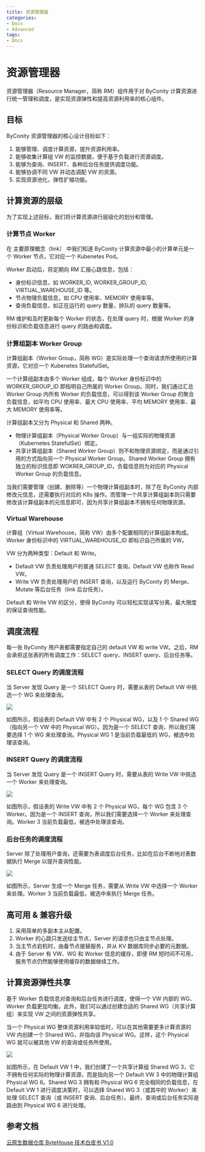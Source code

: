 ```yaml
---
title: 资源管理器
categories:
- Docs
- Advanced
tags:
- Docs
---
```


# 资源管理器

资源管理器（Resource Manager，简称 RM）组件用于对 ByConity 计算资源进行统一管理和调度，是实现资源弹性和提高资源利用率的核心组件。

## 目标

ByConity 资源管理器的核心设计目标如下：

1. 能够管理、调度计算资源，提升资源利用率。
2. 能够收集计算组 VW 的监控数据，便于基于负载进行资源调度。
3. 能够为查询、INSERT、各种后台任务提供调度功能。
4. 能够协调不同 VW 并动态调配 VW 的资源。
5. 实现资源池化，弹性扩缩功能。

## 计算资源的层级

为了实现上述目标，我们将计算资源进行层级化的划分和管理。

### 计算节点 Worker

在 主要原理概念（link） 中我们知道 ByConity 计算资源中最小的计算单元是一个 Worker 节点，它对应一个 Kubenetes Pod。

Worker 启动后，将定期向 RM 汇报心跳信息，包括：

- 身份标识信息，如 WORKER_ID, WORKER_GROUP_ID, VIRTUAL_WAREHOUSE_ID 等。
- 节点物理负载信息，如 CPU 使用率、MEMORY 使用率等。
- 查询负载信息，如正在运行的 query 数量，排队的 query 数量等。

RM 维护和及时更新每个 Worker 的状态，在处理 query 时，根据 Worker 的身份标识和负载信息进行 query 的路由和调度。

### 计算组副本 Worker Group

计算组副本（Worker Group，简称 WG）是实际处理一个查询请求所使用的计算资源，它对应一个 Kubenetes StatefulSet。

一个计算组副本由多个 Worker 组成，每个 Worker 身份标识中的 WORKER_GROUP_ID 即指明自己所属的 Worker Group。同时，我们通过汇总 Worker Group 内所有 Worker 的负载信息，可以得到该 Worker Group 的聚合负载信息，如平均 CPU 使用率、最大 CPU 使用率、平均 MEMORY 使用率、最大 MEMORY 使用率等。

计算组副本又分为 Physical 和 Shared 两种。

- 物理计算组副本（Physical Worker Group）与一组实际的物理资源（Kubernetes StatefulSet）绑定。
- 共享计算组副本（Shared Worker Group）则不和物理资源绑定，而是通过引用的方式指向另一个 Physical Worker Group。Shared Worker Group 拥有独立的标识信息即 WOKRER_GROUP_ID，负载信息则为对应的 Physical Worker Group 的负载信息。

当我们需要管理（创建、删除等）一个物理计算组副本时，除了在 ByConity 内部修改元信息，还需要执行对应的 K8s 操作。而管理一个共享计算组副本则只需要修改该计算组副本的元信息即可，因为共享计算组副本不拥有任何物理资源。

### Virtual Warehouse

计算组（Virtual Warehouse，简称 VW）由多个配置相同的计算组副本构成。Worker 身份标识中的 VIRTUAL_WAREHOUSE_ID 即标识自己所属的 VW。

VW 分为两种类型：Default 和 Write。

- Default VW 负责处理用户的普通 SELECT 查询，Default VW 也称作 Read VW。
- Write VW 负责处理用户的 INSERT 查询，以及运行 ByConity 的 Merge、Mutate 等后台任务（link 后台任务）。

Default 和 Write VW 的区分，使得 ByConity 可以轻松实现读写分离，最大限度的保证查询性能。

## 调度流程

每一张 ByConity 用户表都需要指定自己的 default VW 和 write VW。之后，RM 会承担这张表的所有调度工作：SELECT query、INSERT query、后台任务等。

### SELECT Query 的调度流程

当 Server 发现 Query 是一个 SELECT Query 时，需要从表的 Default VW 中挑选一个 WG 来处理查询。

![](/static/boxcnbZbcFxobIoWtbHHOFEBuAd.png)

如图所示，假设表的 Default VW 中有 2 个 Physical WG，以及 1 个 Shared WG（指向另一个 VW 中的 Physical WG）。因为是一个 SELECT 查询，所以我们需要选择 1 个 WG 来处理查询。Physical WG 1 是当前负载最低的 WG，被选中处理该查询。

### INSERT Query 的调度流程

当 Server 发现 Query 是一个 INSERT Query 时，需要从表的 Write VW 中挑选一个 Worker 来处理查询。

![](/static/boxcn1vUjQxIvpWIT2zplXffgyg.png)

如图所示，假设表的 Write VW 中有 2 个 Physical WG，每个 WG 包含 3 个 Worker。因为是一个 INSERT 查询，所以我们需要选择一个 Worker 来处理查询。Worker 3 当前负载最低，被选中处理该查询。

### 后台任务的调度流程

Server 除了处理用户查询，还需要为表调度后台任务，比如在后台不断地对表数据执行 Merge 以提升查询性能。

![](/static/boxcnHyC6wY1ypvpTr7TkWHtLng.png)

如图所示，Server 生成一个 Merge 任务，需要从 Write VW 中选择一个 Worker 来处理。Worker 3 当前负载最低，被选中来执行 Merge 任务。

## 高可用 & 兼容升级

1. 采用简单的多副本主从配置。
2. Worker 的心跳只发送给主节点，Server 的请求也只由主节点处理。
3. 当主节点宕机时，由备节点接替服务，并从 KV 数据库同步必要的元数据。
4. 由于 Server 有 VW、WG 和 Worker 信息的缓存，即便 RM 短时间不可用，服务节点仍然能够使用缓存的数据继续工作。

## 计算资源弹性共享

基于 Worker 负载信息对查询和后台任务进行调度，使得一个 VW 内部的 WG、Worker 负载更加均衡。此外，我们可以通过创建合适的 Shared WG（共享计算组）来实现 VW 之间的资源弹性共享。

当一个 Physical WG 整体资源利用率较低时，可以在其他需要更多计算资源的 VW 内创建一个 Shared WG，并指向该 Physical WG。这样，这个 Physical WG 就可以被其他 VW 的查询或任务所使用。

![](/static/boxcnwYSsOLigmR3d9nblBrpLFg.png)

如图所示，在 Default VW 1 中，我们创建了一个共享计算组 Shared WG 3，它不拥有任何实际的物理计算资源，而是指向另一个 Default VW 3 中的物理计算组 Physical WG 6。Shared WG 3 拥有和 Physical WG 6 完全相同的负载信息，在 Default VW 1 进行调度决策时，可以选择 Shared WG 3（或其中的 Worker）来处理 SELECT 查询（或 INSERT 查询、后台任务）。最终，查询或后台任务实际是路由到 Physical WG 6 进行处理。

## 参考文档

[云原生数据仓库 ByteHouse 技术白皮书 V1.0](/static/云原生数据仓库ByteHouse技术白皮书V1.0.pdf)
